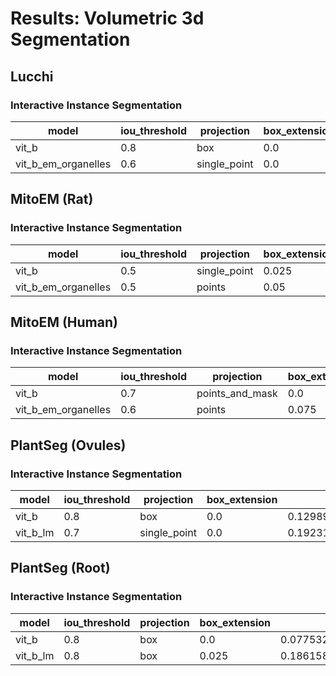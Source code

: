 # Results: Volumetric 3d Segmentation

## Lucchi

### Interactive Instance Segmentation

| model              | iou_threshold | projection   | box_extension | mSA                |
|--------------------|---------------|--------------|---------------|--------------------|
| vit_b              |     0.8       |     box      |     0.0       | 0.3479752912354858 |
| vit_b_em_organelles |     0.6       | single_point |     0.0       | 0.4740420971988575 |

## MitoEM (Rat)

### Interactive Instance Segmentation

| model              | iou_threshold | projection   | box_extension | mSA                |
|--------------------|---------------|--------------|---------------|--------------------|
| vit_b              |     0.5       | single_point |     0.025     | 0.4460985168927346 |
| vit_b_em_organelles |     0.5       | points       |     0.05      | 0.5515894109242193 |

## MitoEM (Human)

### Interactive Instance Segmentation

| model              | iou_threshold | projection      | box_extension | mSA                |
|--------------------|---------------|-----------------|---------------|--------------------|
| vit_b              |     0.7       | points_and_mask |     0.0       | 0.2570121772955602 |
| vit_b_em_organelles |     0.6       | points          |     0.075     | 0.4345798086356913 |

## PlantSeg (Ovules)

### Interactive Instance Segmentation

| model   | iou_threshold | projection   | box_extension | mSA                |
|---------|---------------|--------------|---------------|--------------------|
| vit_b   |     0.8       | box          |     0.0       | 0.1298936240680811 |
| vit_b_lm |     0.7       | single_point |     0.0       | 0.1923181620045619 |

## PlantSeg (Root)

### Interactive Instance Segmentation

| model   | iou_threshold | projection | box_extension | mSA                |
|---------|---------------|------------|---------------|--------------------|
| vit_b   |     0.8       | box        |     0.0       | 0.0775321999839266 |
| vit_b_lm |     0.8       | box        |     0.025     | 0.1861581171532632 |
